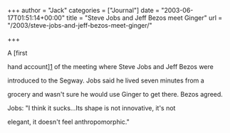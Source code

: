 +++
author = "Jack"
categories = ["Journal"]
date = "2003-06-17T01:51:14+00:00"
title = "Steve Jobs and Jeff Bezos meet  Ginger"
url = "/2003/steve-jobs-and-jeff-bezos-meet-ginger/"

+++

A [first
  

  
hand account][1] of the meeting where Steve Jobs and Jeff Bezos were
  

  
introduced to the Segway. Jobs said he lived seven minutes from a
  

  
grocery and wasn't sure he would use Ginger to get there. Bezos agreed.

Jobs: "I think it sucks&#8230;Its shape is not innovative, it's not
  

  
elegant, it doesn't feel anthropomorphic."

 [1]: //hbsworkingknowledge.hbs.edu/pubitem.jhtml?id=3533&t=innovation"